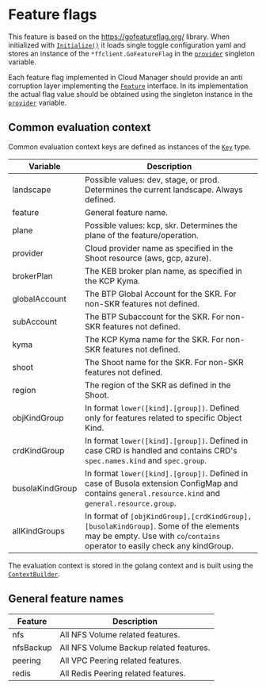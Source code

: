 # Feature flags

This feature is based on the https://gofeatureflag.org/ library. When initialized with [`Initialize()`](./init.go)
it loads single toggle configuration yaml and stores an instance of the `*ffclient.GoFeatureFlag` 
in the [`provider`](./init.go) singleton variable. 

Each feature flag implemented in Cloud Manager should provide an anti corruption layer implementing 
the [`Feature`](./types/types.go) interface. In its implementation the actual flag value should be
obtained using the singleton instance in the [`provider`](./init.go) variable.

## Common evaluation context

Common evaluation context keys are defined as instances of the [`Key`](./types/types.go) type.

| Variable        | Description                                                                                                                                                         |
|-----------------|---------------------------------------------------------------------------------------------------------------------------------------------------------------------|
| landscape       | Possible values: dev, stage, or prod. Determines the current landscape. Always defined.                                                                             |
| feature         | General feature name.                                                                                                                                               |
| plane           | Possible values: kcp, skr. Determines the plane of the feature/operation.                                                                                           |
| provider        | Cloud provider name as specified in the Shoot resource (aws, gcp, azure).                                                                                           |
| brokerPlan      | The KEB broker plan name, as specified in the KCP Kyma.                                                                                                             |
| globalAccount   | The BTP Global Account for the SKR. For non-SKR features not defined.                                                                                               |
| subAccount      | The BTP Subaccount for the SKR. For non-SKR features not defined.                                                                                                   |
| kyma            | The KCP Kyma name for the SKR. For non-SKR features not defined.                                                                                                    |
| shoot           | The Shoot name for the SKR. For non-SKR features not defined.                                                                                                       |
| region          | The region of the SKR as defined in the Shoot.                                                                                                                      |
| objKindGroup    | In format `lower([kind].[group])`. Defined only for features related to specific Object Kind.                                                                       |   
| crdKindGroup    | In format `lower([kind].[group])`. Defined in case CRD is handled and contains CRD's `spec.names.kind` and `spec.group`.                                            |
| busolaKindGroup | In format `lower([kind].[group])`. Defined in case of Busola extension ConfigMap and contains `general.resource.kind` and `general.resource.group`.                 |
| allKindGroups   | In format of `[objKindGroup],[crdKindGroup],[busolaKindGroup]`. Some of the elements may be empty. Use with `co`/`contains` operator to easily check any kindGroup. |

The evaluation context is stored in the golang context and is built using the [`ContextBuilder`](./context.go).

## General feature names

| Feature   | Description                             |
|-----------|-----------------------------------------|
| nfs       | All NFS Volume related features.        |
| nfsBackup | All NFS Volume Backup related features. |
| peering   | All VPC Peering related features.       |
| redis     | All Redis Peering related features.     |


